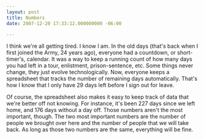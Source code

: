```yaml
---
layout: post
title: Numbers
date: 2007-12-20 17:33:12.000000000 -06:00

---
```

<p>I think we're all getting tired. I know I am. In the old days (that's back when I first joined the Army, 24 years ago), everyone had a countdown, or short-timer's, calendar. It was a way to keep a running count of how many days you had left in a tour, enlistment, prison-sentence, etc. Some things never change, they just evolve technologically. Now, everyone keeps a spreadsheet that tracks the number of remaining days automatically. That's how I know that I only have 29 days left before I sign out for leave.</p>
<p>Of course, the spreadsheet also makes it easy to keep track of data that we're better off not knowing. For instance, it's been 227 days since we left home, and 176 days without a day off. Those numbers aren't the most important, though. The two most important numbers are the number of people we brought over here and the number of people that we will take back. As long as those two numbers are the same, everything will be fine.</p>
